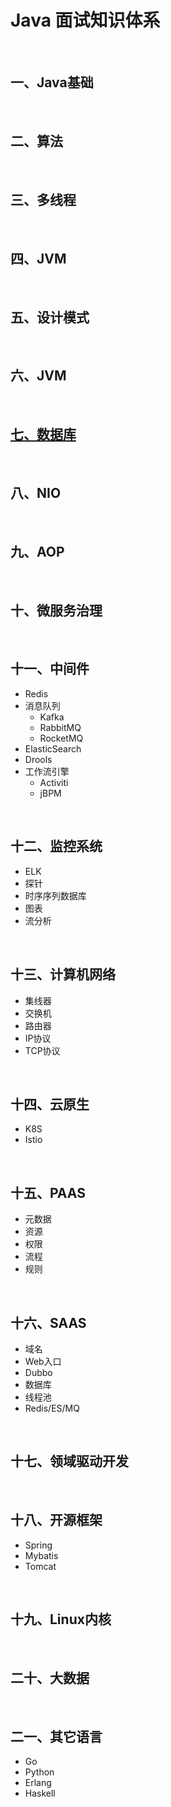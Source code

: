 # Java 面试知识体系

<br />

## 一、Java基础

<br />

## 二、算法

<br />

## 三、多线程

<br />

## 四、JVM

<br />

## 五、设计模式

<br />

## 六、JVM

<br />

## [七、数据库](./database/index.md)

<br />

## 八、NIO

<br />

## 九、AOP

<br />

## 十、微服务治理

<br />

## 十一、中间件
* Redis
* 消息队列
  * Kafka
  * RabbitMQ
  * RocketMQ 
* ElasticSearch
* Drools
* 工作流引擎
  * Activiti
  * jBPM

<br />

## 十二、监控系统
* ELK
* 探针
* 时序序列数据库
* 图表
* 流分析

<br />

## 十三、计算机网络
* 集线器
* 交换机
* 路由器
* IP协议
* TCP协议

<br />

## 十四、云原生
* K8S
* Istio

<br />

## 十五、PAAS
* 元数据
* 资源
* 权限
* 流程
* 规则

<br />

## 十六、SAAS
* 域名
* Web入口
* Dubbo
* 数据库
* 线程池
* Redis/ES/MQ

<br />

## 十七、领域驱动开发

<br />

## 十八、开源框架
* Spring
* Mybatis
* Tomcat

<br />

## 十九、Linux内核

<br />

## 二十、大数据

<br />

## 二一、其它语言
* Go
* Python
* Erlang
* Haskell




